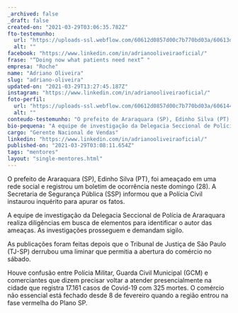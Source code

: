 ```yaml
---
_archived: false
_draft: false
created-on: "2021-03-29T03:06:35.782Z"
fto-testemunho:
  url: "https://uploads-ssl.webflow.com/60612d0857d00c7b770bd03a/60613ddbb4f92e1a1058553e_thiago_mota_hipnose_manaus.jpg"
  alt: ""
facebook: "https://www.linkedin.com/in/adrianooliveiraoficial/"
frase: "“Doing now what patients need next” "
empresa: "Roche"
name: "Adriano Oliveira"
slug: "adriano-oliveira"
updated-on: "2021-03-29T13:27:45.187Z"
instagram: "https://www.linkedin.com/in/adrianooliveiraoficial/"
foto-perfil:
  url: "https://uploads-ssl.webflow.com/60612d0857d00c7b770bd03a/6061448b59cb0e1dbdf5d117_1598132417084.jpg"
  alt: ""
conteudo-testemunho: "O prefeito de Araraquara (SP), Edinho Silva (PT), foi ameaçado em uma rede social e registrou um boletim de ocorrência neste domingo (28). A Secretaria de Segurança Pública (SSP) informou que a Polícia Civil instaurou inquérito para apurar os fatos.\n\nA equipe de investigação da Delegacia Seccional de Polícia de Araraquara realiza diligências em busca de elementos para identificar o autor das ameaças. As investigações prosseguem e demandam sigilo.\n\n‍\n\n#### Thiago Mota\n\nManaus"
bio-pequena: "A equipe de investigação da Delegacia Seccional de Polícia de Araraquara realiza diligências em busca de elementos para identificar o autor das ameaças. As investigações prosseguem e demandam sigilo."
cargo: "Gerente Nacional de Vendas"
linkedin: "https://www.linkedin.com/in/adrianooliveiraoficial/"
published-on: "2021-03-29T03:08:11.654Z"
tags: "mentores"
layout: "single-mentores.html"
---
```


O prefeito de Araraquara (SP), Edinho Silva (PT), foi ameaçado em uma rede social e registrou um boletim de ocorrência neste domingo (28). A Secretaria de Segurança Pública (SSP) informou que a Polícia Civil instaurou inquérito para apurar os fatos.

A equipe de investigação da Delegacia Seccional de Polícia de Araraquara realiza diligências em busca de elementos para identificar o autor das ameaças. As investigações prosseguem e demandam sigilo.

As publicações foram feitas depois que o Tribunal de Justiça de São Paulo (TJ-SP) derrubou uma liminar que permitia a abertura do comércio no sábado.

Houve confusão entre Polícia Militar, Guarda Civil Municipal (GCM) e comerciantes que dizem precisar voltar a atender presencialmente na cidade que registra 17.161 casos de Covid-19 com 325 mortes. O comércio não essencial está fechado desde 8 de fevereiro quando a região entrou na fase vermelha do Plano SP.

‍
